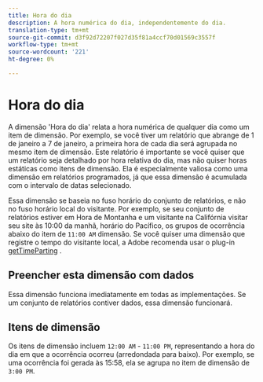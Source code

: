 ```yaml
---
title: Hora do dia
description: A hora numérica do dia, independentemente do dia.
translation-type: tm+mt
source-git-commit: d3f92d72207f027d35f81a4ccf70d01569c3557f
workflow-type: tm+mt
source-wordcount: '221'
ht-degree: 0%

---
```



# Hora do dia

A dimensão &#39;Hora do dia&#39; relata a hora numérica de qualquer dia como um item de dimensão. Por exemplo, se você tiver um relatório que abrange de 1 de janeiro a 7 de janeiro, a primeira hora de cada dia será agrupada no mesmo item de dimensão. Este relatório é importante se você quiser que um relatório seja detalhado por hora relativa do dia, mas não quiser horas estáticas como itens de dimensão. Ela é especialmente valiosa como uma dimensão em relatórios programados, já que essa dimensão é acumulada com o intervalo de datas selecionado.

Essa dimensão se baseia no fuso horário do conjunto de relatórios, e não no fuso horário local do visitante. Por exemplo, se seu conjunto de relatórios estiver em Hora de Montanha e um visitante na Califórnia visitar seu site às 10:00 da manhã, horário do Pacífico, os grupos de ocorrência abaixo do item de `11:00 AM` dimensão. Se você quiser uma dimensão que registre o tempo do visitante local, a Adobe recomenda usar o plug-in [getTimeParting](/help/implement/vars/plugins/gettimeparting.md) .

## Preencher esta dimensão com dados

Essa dimensão funciona imediatamente em todas as implementações. Se um conjunto de relatórios contiver dados, essa dimensão funcionará.

## Itens de dimensão

Os itens de dimensão incluem `12:00 AM` - `11:00 PM`, representando a hora do dia em que a ocorrência ocorreu (arredondada para baixo). Por exemplo, se uma ocorrência foi gerada às 15:58, ela se agrupa no item de dimensão de `3:00 PM`.
